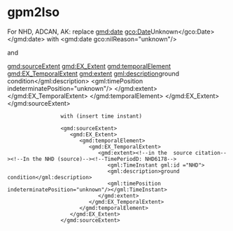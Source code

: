 # gpm2Iso

For NHD, ADCAN, AK:
replace
<gmd:date>
  <gco:Date>Unknown</gco:Date>
</gmd:date>
with 
 <gmd:date gco:nilReason="unknown"/>
 
 and 
 
 <gmd:sourceExtent>
                        <gmd:EX_Extent>
                           <gmd:temporalElement>
                              <gmd:EX_TemporalExtent>
                                 <gmd:extent><!--in the  source citation--><!--In the NHD (source)--><!--TimePeriodD: NHD6178-->
                                    <gml:description>ground condition</gml:description>
                                    <gml:timePosition indeterminatePosition="unknown"/>
                                 </gmd:extent>
                              </gmd:EX_TemporalExtent>
                           </gmd:temporalElement>
                        </gmd:EX_Extent>
                     </gmd:sourceExtent>
                     
                     
                     with (insert time instant)
                     
                     <gmd:sourceExtent>
                        <gmd:EX_Extent>
                           <gmd:temporalElement>
                              <gmd:EX_TemporalExtent>
                                 <gmd:extent><!--in the  source citation--><!--In the NHD (source)--><!--TimePeriodD: NHD6178-->
                                    <gml:TimeInstant gml:id ="NHD">
                                    <gml:description>ground condition</gml:description>
                                    <gml:timePosition indeterminatePosition="unknown"/></gml:TimeInstant>
                                 </gmd:extent>
                              </gmd:EX_TemporalExtent>
                           </gmd:temporalElement>
                        </gmd:EX_Extent>
                     </gmd:sourceExtent>
                     
                     
